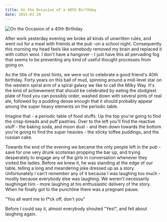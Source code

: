 ```yaml
---
title: On the Occasion of a 40th Birthday
date: 2015-01-29
---
```


![On the Occasion of a 40th Birthday](https://source.unsplash.com/cckf4TsHAuw/1600x900)

After work yesterday evening we broke all kinds of unwritten rules, and went out for a meal with friends at the pub -on a school night. Consequently this morning my head feels like somebody removed my brain and replaced it with cotton wool. I don't have a hangover - I just have this all pervading fog that seems to be preventing any kind of useful thought processes from going on.

As the title of the post hints, we were out to celebrate a good friend's 40th birthday. Forty years on this ball of mud, spinning around a mid-level star on the western spiral arm of a spiral galaxy we like to call the Milky Way. It's the kind of achievement that should be celebrated by eating the stodgiest plate of food you can possibly order, washed down with several pints of real ale, followed by a pudding dense enough that it should probably appear among the super heavy elements on the periodic table.

Imagine that - a periodic table of food stuffs. Up the top you're going to find the crisp-breads and puff pastries. Over to the left you'll find the reactive stuff - the baking soda, and moon dust - and then down towards the bottom you're going to find the super heavies - the sticky toffee puddings, and the russian cake.

Towards the end of the evening we became the only people left in the pub - save for one very drunk scotsman propping the bar up, and trying desperately to engage any of the girls in conversation whenever they visited the ladies. Before we knew it, he was standing at the edge of our table, telling a long and meandering joke dressed up as a story. Unfortunately I can't remember any of it because I was laughing too much - mostly because everybody else was laughing. We weren't necessarily laughingat him - more laughing at his enthusiastic delivery of the story. When he finally got to the punchline there was a pregnant pause.

"You all want me to f*ck off, don't you"

Before I could say it, almost everybody shouted "Yes!", and fell about laughing again.